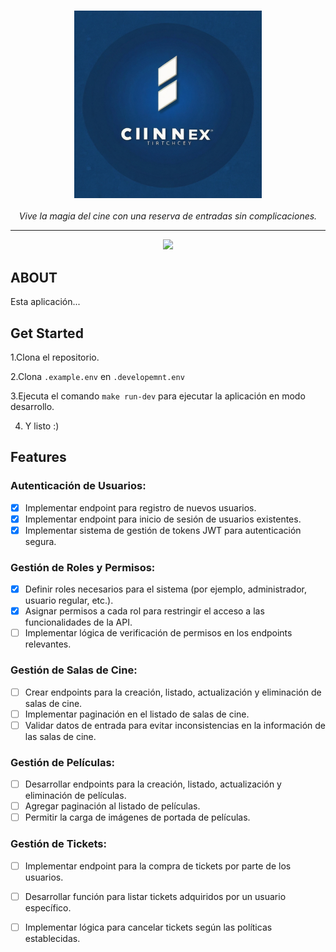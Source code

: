 <h3 align="center">
  <img src="assets/logo.jpg" width="300" alt="Logo"/><br/>
</h3>

<div align="center"><i>Vive la magia del cine con una reserva de entradas sin complicaciones.</i></div>

<hr />

<p align="center">
  <a href="https://skillicons.dev">
    <img src="https://skillicons.dev/icons?i=,go,github" />
  </a>
</p>

## ABOUT
Esta aplicación...

## Get Started
1.Clona el repositorio.

2.Clona `.example.env` en `.developemnt.env`

3.Ejecuta el comando `make run-dev` para ejecutar la aplicación en modo desarrollo.

4. Y listo :)

## Features 

### Autenticación de Usuarios:
- [x] Implementar endpoint para registro de nuevos usuarios.
- [x] Implementar endpoint para inicio de sesión de usuarios existentes.
- [X] Implementar sistema de gestión de tokens JWT para autenticación segura.

### Gestión de Roles y Permisos:
- [x] Definir roles necesarios para el sistema (por ejemplo, administrador, usuario regular, etc.).
- [x] Asignar permisos a cada rol para restringir el acceso a las funcionalidades de la API.
- [ ] Implementar lógica de verificación de permisos en los endpoints relevantes.

### Gestión de Salas de Cine:
- [ ] Crear endpoints para la creación, listado, actualización y eliminación de salas de cine.
- [ ] Implementar paginación en el listado de salas de cine.
- [ ] Validar datos de entrada para evitar inconsistencias en la información de las salas de cine.

### Gestión de Películas:
- [ ] Desarrollar endpoints para la creación, listado, actualización y eliminación de películas.
- [ ] Agregar paginación al listado de películas.
- [ ] Permitir la carga de imágenes de portada de películas.

### Gestión de Tickets:
- [ ] Implementar endpoint para la compra de tickets por parte de los usuarios.
- [ ] Desarrollar función para listar tickets adquiridos por un usuario específico.
- [ ] Implementar lógica para cancelar tickets según las políticas establecidas.


